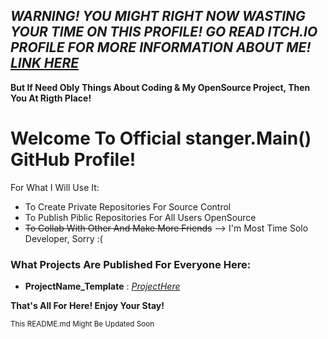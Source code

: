 ##  ***WARNING! YOU MIGHT RIGHT NOW WASTING YOUR TIME ON THIS PROFILE! GO READ ITCH.IO PROFILE FOR MORE INFORMATION ABOUT ME! [LINK HERE](https://strangerxix79.itch.io/)***
**But If Need Obly Things About Coding & My OpenSource Project, Then You At Rigth Place!**

# Welcome To Official stanger.Main() GitHub Profile! #
For What I Will Use It:
- To Create Private Repositories For Source Control
- To Publish Piblic Repositories For All Users OpenSource
- ~~To Collab With Other And Make More Friends~~ --> I'm Most Time Solo Developer, Sorry :(

### What Projects Are Published For Everyone Here:
- **ProjectName_Template** : *[ProjectHere]()*

**That's All For Here! Enjoy Your Stay!**

<sub>This README.md Might Be Updated Soon</sub>
